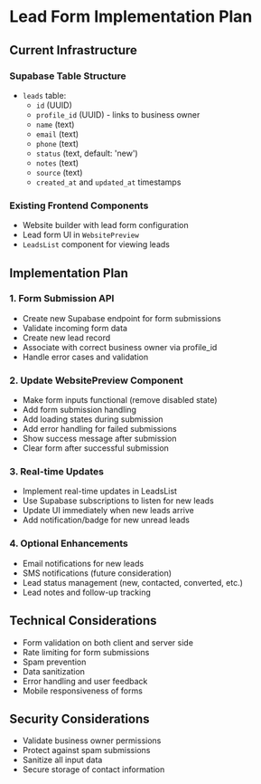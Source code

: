 # Lead Form Implementation Plan

## Current Infrastructure

### Supabase Table Structure
- `leads` table:
  - `id` (UUID)
  - `profile_id` (UUID) - links to business owner
  - `name` (text)
  - `email` (text)
  - `phone` (text)
  - `status` (text, default: 'new')
  - `notes` (text)
  - `source` (text)
  - `created_at` and `updated_at` timestamps

### Existing Frontend Components
- Website builder with lead form configuration
- Lead form UI in `WebsitePreview`
- `LeadsList` component for viewing leads

## Implementation Plan

### 1. Form Submission API
- Create new Supabase endpoint for form submissions
- Validate incoming form data
- Create new lead record
- Associate with correct business owner via profile_id
- Handle error cases and validation

### 2. Update WebsitePreview Component
- Make form inputs functional (remove disabled state)
- Add form submission handling
- Add loading states during submission
- Add error handling for failed submissions
- Show success message after submission
- Clear form after successful submission

### 3. Real-time Updates
- Implement real-time updates in LeadsList
- Use Supabase subscriptions to listen for new leads
- Update UI immediately when new leads arrive
- Add notification/badge for new unread leads

### 4. Optional Enhancements
- Email notifications for new leads
- SMS notifications (future consideration)
- Lead status management (new, contacted, converted, etc.)
- Lead notes and follow-up tracking

## Technical Considerations
- Form validation on both client and server side
- Rate limiting for form submissions
- Spam prevention
- Data sanitization
- Error handling and user feedback
- Mobile responsiveness of forms

## Security Considerations
- Validate business owner permissions
- Protect against spam submissions
- Sanitize all input data
- Secure storage of contact information 